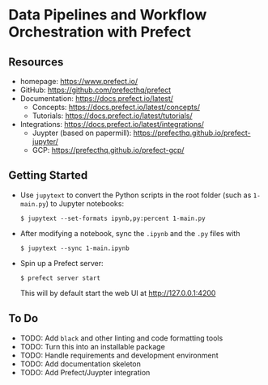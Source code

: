 # Data Pipelines and Workflow Orchestration with Prefect


## Resources

- homepage: https://www.prefect.io/
- GitHub: https://github.com/prefecthq/prefect
- Documentation: https://docs.prefect.io/latest/
  - Concepts: https://docs.prefect.io/latest/concepts/
  - Tutorials: https://docs.prefect.io/latest/tutorials/
- Integrations: https://docs.prefect.io/latest/integrations/
  - Juypter (based on papermill): https://prefecthq.github.io/prefect-jupyter/
  - GCP: https://prefecthq.github.io/prefect-gcp/


## Getting Started

- Use `jupytext` to convert the Python scripts in the root folder (such as `1-main.py`) to Jupyter notebooks:

    ```
    $ jupytext --set-formats ipynb,py:percent 1-main.py
    ```

- After modifying a notebook, sync the `.ipynb` and the `.py` files with

    ```
    $ jupytext --sync 1-main.ipynb
    ```

- Spin up a Prefect server:

    ```
    $ prefect server start
    ```

    This will by default start the web UI at http://127.0.0.1:4200


## To Do

- TODO: Add `black` and other linting and code formatting tools
- TODO: Turn this into an installable package
- TODO: Handle requirements and development environment
- TODO: Add documentation skeleton
- TODO: Add Prefect/Juypter integration
